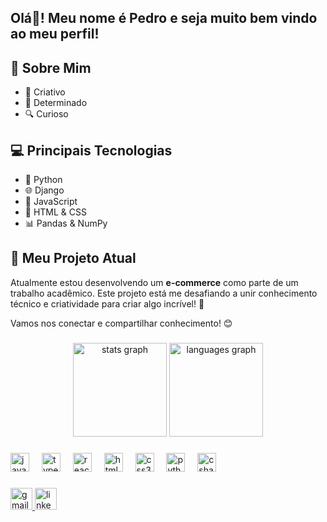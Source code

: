 <h2 align="left">Olá👋! Meu nome é Pedro e seja muito bem vindo ao meu perfil!</h2>

<h2>🌟 Sobre Mim</h2>
<ul>
    <li>🎨 Criativo</li>
    <li>💪 Determinado</li>
    <li>🔍 Curioso</li>
</ul>

<h2>💻 Principais Tecnologias</h2>
<ul>
    <li>🐍 Python</li>
    <li>🌐 Django</li>
    <li>📜 JavaScript</li>
    <li>🎨 HTML & CSS</li>
    <li>📊 Pandas & NumPy</li>
</ul>

<h2>🛒 Meu Projeto Atual</h2>
<p>Atualmente estou desenvolvendo um <strong>e-commerce</strong> como parte de um trabalho acadêmico. Este projeto está me desafiando a unir conhecimento técnico e criatividade para criar algo incrível! 🚀</p>

<p>Vamos nos conectar e compartilhar conhecimento! 😊</p>

###

<div align="center">
  <img src="https://github-readme-stats.vercel.app/api?username=PedroSmithhh&hide_title=false&hide_rank=false&show_icons=true&include_all_commits=true&count_private=true&disable_animations=false&theme=dracula&locale=en&hide_border=false" height="150" alt="stats graph"  />
  <img src="https://github-readme-stats.vercel.app/api/top-langs?username=PedroSmithhh&locale=en&hide_title=false&layout=compact&card_width=320&langs_count=5&theme=dracula&hide_border=false" height="150" alt="languages graph"  />
</div>

###

<div align="left">
  <img src="https://cdn.jsdelivr.net/gh/devicons/devicon/icons/javascript/javascript-original.svg" height="30" alt="javascript logo"  />
  <img width="12" />
  <img src="https://cdn.jsdelivr.net/gh/devicons/devicon/icons/typescript/typescript-original.svg" height="30" alt="typescript logo"  />
  <img width="12" />
  <img src="https://cdn.jsdelivr.net/gh/devicons/devicon/icons/react/react-original.svg" height="30" alt="react logo"  />
  <img width="12" />
  <img src="https://cdn.jsdelivr.net/gh/devicons/devicon/icons/html5/html5-original.svg" height="30" alt="html5 logo"  />
  <img width="12" />
  <img src="https://cdn.jsdelivr.net/gh/devicons/devicon/icons/css3/css3-original.svg" height="30" alt="css3 logo"  />
  <img width="12" />
  <img src="https://cdn.jsdelivr.net/gh/devicons/devicon/icons/python/python-original.svg" height="30" alt="python logo"  />
  <img width="12" />
  <img src="https://cdn.jsdelivr.net/gh/devicons/devicon/icons/csharp/csharp-original.svg" height="30" alt="csharp logo"  />
</div>

###

<div align="left">
<a href="pirs.pedrinhool@gmail.com" target="_blank">
  <img src="https://img.shields.io/static/v1?message=Gmail&logo=gmail&label=&color=D14836&logoColor=white&labelColor=&style=for-the-badge" height="35" alt="gmail logo" />
</a>
<a href="https://www.linkedin.com/in/pedroirsmith/" target="_blank">
  <img src="https://img.shields.io/static/v1?message=LinkedIn&logo=linkedin&label=&color=0077B5&logoColor=white&labelColor=&style=for-the-badge" height="35" alt="linkedin logo" />
</a>

</div>


